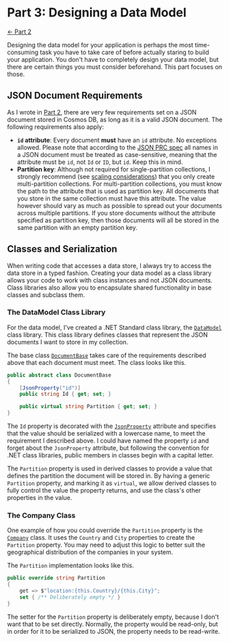 # Part 3: Designing a Data Model

[<- Part 2](Part02-readme.md)

Designing the data model for your application is perhaps the most time-consuming task you have to take care of before actually staring to build your application. You don't have to completely design your data model, but there are certain things you must consider beforehand. This part focuses on those.

## JSON Document Requirements
As I wrote in [Part 2](Part02-readme.md), there are very few requirements set on a JSON document stored in Cosmos DB, as long as it is a valid JSON document. The following requirements also apply:

- **`id` attribute**: Every document **must** have an `id` attribute. No exceptions allowed. Please note that according to the [JSON PRC spec](https://jsonrpc.org/historical/json-rpc-1-1-alt.html#service-procedure-and-parameter-names) all names in a JSON document must be treated as case-sensitive, meaning that the attribute must be `id`, not `Id` or `ID`, but `id`. Keep this in mind.
- **Partition key**: Although not required for single-partition collections, I strongly recommend (see [scaling considerations](Part02-scaling.md)) that you only create multi-partition collections. For multi-partition collections, you must know the path to the attribute that is used as partition key. All documents that you store in the same collection must have this attribute. The value however should vary as much as possible to spread out your documents across multiple partitions. If you store documents without the attribute specified as partition key, then those documents will all be stored in the same partition with an empty partition key.

## Classes and Serialization
When writing code that accesses a data store, I always try to access the data store in a typed fashion. Creating your data model as a class library allows your code to work with class instances and not JSON documents. Class libraries also allow you to encapsulate shared functionality in base classes and subclass them.

### The DataModel Class Library
For the data model, I've created a .NET Standard class library, the [`DataModel`](DataModel/DataModel.csproj) class library. This class library defines classes that represent the JSON documents I want to store in my collection.

The base class [`DocumentBase`](DataModel/DocumentBase.cs) takes care of the requirements described above that each document must meet. The class looks like this.

``` C#
public abstract class DocumentBase
{
    [JsonProperty("id")]
    public string Id { get; set; }

    public virtual string Partition { get; set; }
}
```

The `Id` property is decorated with the [`JsonProperty`](https://www.newtonsoft.com/json/help/html/T_Newtonsoft_Json_JsonPropertyAttribute.htm) attribute and specifies that the value should be serialized with a lowercase name, to meet the requirement I described above. I could have named the property `id` and forget about the `JsonProperty` attribute, but following the convention for .NET class libraries, public members in classes begin with a capital letter.

The `Partition` property is used in derived classes to provide a value that defines the partition the document will be stored in. By having a generic `Partition` property, and marking it as `virtual`, we allow derived classes to fully control the value the property returns, and use the class's other properties in the value.

### The Company Class
One example of how you could override the `Partition` property is the [`Company`](DataModel/Company.cs) class. It uses the `Country` and `City` properties to create the `Partition` property. You may need to adjust this logic to better suit the geographical distribution of the companies in your system.

The `Partition` implementation looks like this.

``` C#
public override string Partition
{
    get => $"location:{this.Country}/{this.City}";
    set { /** Deliberately empty */ }
}

```

The setter for the `Partition` property is deliberately empty, because I don't want that to be set directly. Normally, the property would be read-only, but in order for it to be serialized to JSON, the property needs to be read-write.